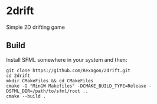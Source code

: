 # 2drift
Simple 2D drifting game

## Build
Install SFML somewhere in your system and then:
```
git clone https://github.com/Rexagon/2drift.git
cd 2drift
mkdir CMakeFiles && cd CMakeFiles
cmake -G "MinGW Makefiles" -DCMAKE_BUILD_TYPE=Release -DSFML_DIR=/path/to/sfml/root ..
cmake --build .
```
